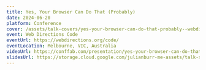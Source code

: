 ```yaml
---
title: Yes, Your Browser Can Do That (Probably)
date: 2024-06-20
platform: Conference
cover: /assets/talk-covers/yes-your-browser-can-do-that-probably--webdirections-code-2024.png
event: Web Directions Code
eventUrl: https://webdirections.org/code/
eventLocation: Melbourne, VIC, Australia
videoUrl: https://conffab.com/presentation/yes-your-browser-can-do-that-probably-a-look-at-modern-web-apis-you-might-not-know/?gl=iaoZL5DJZO30
slidesUrl: https://storage.cloud.google.com/julianburr-me-assets/talk-slides/yes-your-browser-can-do-that-probably--web-directions-code-2024.pdf
---
```

